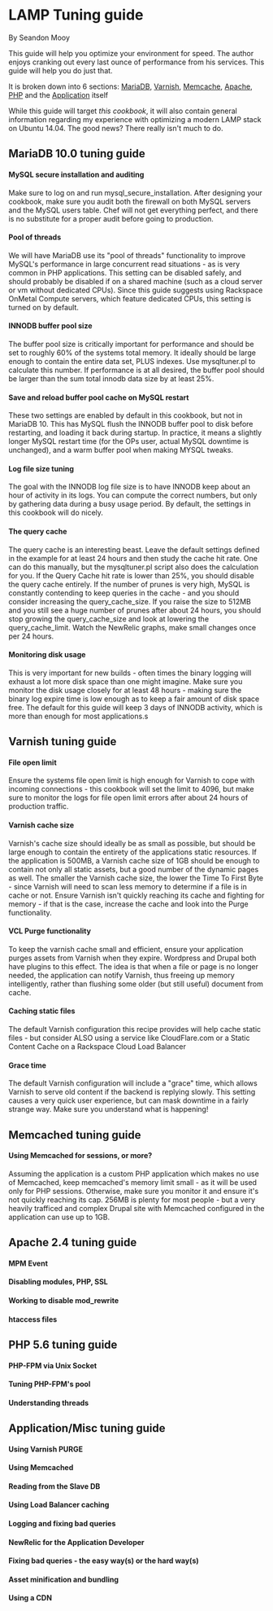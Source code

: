 LAMP Tuning guide
===========================
By Seandon Mooy

This guide will help you optimize your environment for speed. The author enjoys cranking out every last ounce of performance from his services. This guide will help you do just that.

It is broken down into 6 sections: [MariaDB](#mariadb-100-tuning-guide), [Varnish](#varnish-tuning-guide), [Memcache](#memcached-tuning-guide), [Apache](#apache-24-tuning-guide), [PHP](#php-56-tuning-guide) and the [Application](#applicationmisc-tuning-guide) itself

While this guide will target _this cookbook_, it will also contain general information regarding my experience with optimizing a modern LAMP stack on Ubuntu 14.04. The good news? There really isn't much to do.

MariaDB 10.0 tuning guide
---------------------
#### MySQL secure installation and auditing

  Make sure to log on and run mysql_secure_installation. After designing your cookbook, make sure you audit both the firewall on both MySQL servers and the MySQL users table. Chef will not get everything perfect, and there is no substitute for a proper audit before going to production.

#### Pool of threads

  We will have MariaDB use its "pool of threads" functionality to improve MySQL's performance in large concurrent read situations - as is very common in PHP applications. This setting can be disabled safely, and should probably be disabled if on a shared machine (such as a cloud server or vm without dedicated CPUs). Since this guide suggests using Rackspace OnMetal Compute servers, which feature dedicated CPUs, this setting is turned on by default.

#### INNODB buffer pool size

  The buffer pool size is critically important for performance and should be set to roughly 60% of the systems total memory. It ideally should be large enough to contain the entire data set, PLUS indexes. Use mysqltuner.pl to calculate this number. If performance is at all desired, the buffer pool should be larger than the sum total innodb data size by at least 25%.

#### Save and reload buffer pool cache on MySQL restart

  These two settings are enabled by default in this cookbook, but not in MariaDB 10. This has MySQL flush the INNODB buffer pool to disk before restarting, and loading it back during startup. In practice, it means a slightly longer MySQL restart time (for the OPs user, actual MySQL downtime is unchanged), and a warm buffer pool when making MYSQL tweaks.

#### Log file size tuning

  The goal with the INNODB log file size is to have INNODB keep about an hour of activity in its logs. You can compute the correct numbers, but only by gathering data during a busy usage period. By default, the settings in this cookbook will do nicely.

#### The query cache

  The query cache is an interesting beast. Leave the default settings defined in the example for at least 24 hours and then study the cache hit rate. One can do this manually, but the mysqltuner.pl script also does the calculation for you. If the Query Cache hit rate is lower than 25%, you should disable the query cache entirely. If the number of prunes is very high, MySQL is constantly contending to keep queries in the cache - and you should consider increasing the query_cache_size. If you raise the size to 512MB and you still see a huge number of prunes after about 24 hours, you should stop growing the query_cache_size and look at lowering the query_cache_limit. Watch the NewRelic graphs, make small changes once per 24 hours.  

#### Monitoring disk usage

  This is very important for new builds - often times the binary logging will exhaust a lot more disk space than one might imagine. Make sure you monitor the disk usage closely for at least 48 hours - making sure the binary log expire time is low enough as to keep a fair amount of disk space free. The default for this guide will keep 3 days of INNODB activity, which is more than enough for most applications.s

Varnish tuning guide
---------------------
#### File open limit

  Ensure the systems file open limit is high enough for Varnish to cope with incoming connections - this cookbook will set the limit to 4096, but make sure to monitor the logs for file open limit errors after about 24 hours of production traffic.

#### Varnish cache size

  Varnish's cache size should ideally be as small as possible, but should be large enough to contain the entirety of the applications static resources. If the application is 500MB, a Varnish cache size of 1GB should be enough to contain not only all static assets, but a good number of the dynamic pages as well. The smaller the Varnish cache size, the lower the Time To First Byte - since Varnish will need to scan less memory to determine if a file is in cache or not. Ensure Varnish isn't quickly reaching its cache and fighting for memory - if that is the case, increase the cache and look into the Purge functionality.

#### VCL Purge functionality

  To keep the varnish cache small and efficient, ensure your application purges assets from Varnish when they expire. Wordpress and Drupal both have plugins to this effect. The idea is that when a file or page is no longer needed, the application can notify Varnish, thus freeing up memory intelligently, rather than flushing some older (but still useful) document from cache.

#### Caching static files

  The default Varnish configuration this recipe provides will help cache static files - but consider ALSO using a service like CloudFlare.com or a Static Content Cache on a Rackspace Cloud Load Balancer

#### Grace time

  The default Varnish configuration will include a "grace" time, which allows Varnish to serve old content if the backend is replying slowly. This setting causes a very quick user experience, but can mask downtime in a fairly strange way. Make sure you understand what is happening!

Memcached tuning guide
---------------------

#### Using Memcached for sessions, or more?

  Assuming the application is a custom PHP application which makes no use of Memcached, keep memcached's memory limit small - as it will be used only for PHP sessions. Otherwise, make sure you monitor it and ensure it's not quickly reaching its cap. 256MB is plenty for most people - but a very heavily trafficed and complex Drupal site with Memcached configured in the application can use up to 1GB.

Apache 2.4 tuning guide
---------------------
#### MPM Event
#### Disabling modules, PHP, SSL
#### Working to disable mod_rewrite
#### htaccess files

PHP 5.6 tuning guide
---------------------
#### PHP-FPM via Unix Socket
#### Tuning PHP-FPM's pool
#### Understanding threads


Application/Misc tuning guide
---------------------
#### Using Varnish PURGE
#### Using Memcached
#### Reading from the Slave DB
#### Using Load Balancer caching
#### Logging and fixing bad queries
#### NewRelic for the Application Developer
#### Fixing bad queries - the easy way(s) or the hard way(s)
#### Asset minification and bundling
#### Using a CDN
